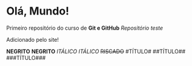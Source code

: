# Olá, Mundo!
 Primeiro repositório do curso de **Git e GitHub**
 *Repositório teste*
 
 Adicionado pelo site!
 
 
 **NEGRITO** __NEGRITO__
 *ITÁLICO* _ITÁLICO_
 ~~RISCADO~~
 #TÍTULO#
 ##TÍTULO##
 ###TÍTULO###
 
 
 
